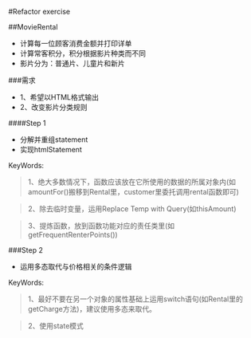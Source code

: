 #Refactor exercise

##MovieRental
* 计算每一位顾客消费金额并打印详单
* 计算常客积分，积分根据影片种类而不同
* 影片分为：普通片、儿童片和新片

###需求
* 1、希望以HTML格式输出
* 2、改变影片分类规则

####Step 1
* 分解并重组statement
* 实现htmlStatement

KeyWords:
>1、绝大多数情况下，函数应该放在它所使用的数据的所属对象内(如amountFor()搬移到Rental里，customer里委托调用rental函数即可)

>2、除去临时变量，运用Replace Temp with Query(如thisAmount)

>3、提炼函数，放到函数功能对应的责任类里(如getFrequentRenterPoints())


###Step 2
* 运用多态取代与价格相关的条件逻辑

KeyWords:
>1、最好不要在另一个对象的属性基础上运用switch语句(如Rental里的getCharge方法)，建议使用多态来取代。

>2、使用state模式



